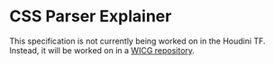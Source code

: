 CSS Parser Explainer
====================

This specification is not currently being worked on in the Houdini TF.
Instead, it will be worked on in a [WICG repository](https://github.com/WICG/CSS-Parser-API).
